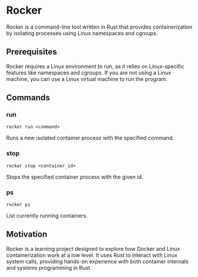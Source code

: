 # Rocker
Rocker is a command-line tool written in Rust that provides containerization by isolating processes using Linux namespaces and cgroups. 

## Prerequisites

Rocker requires a Linux environment to run, as it relies on Linux-specific features like namespaces and cgroups. If you are not using a Linux machine, you can use a Linux virtual machine to run the program. 

## Commands

### run

```
rocker run <command>
```

Runs a new isolated container process with the specified command. 

### stop

```
rocker stop <container_id>
```

Stops the specified container process with the given id.

### ps

```
rocker ps
```

List currently running containers.

## Motivation
Rocker is a learning project designed to explore how Docker and Linux containerization work at a low level. It uses Rust to interact with Linux system calls, providing hands-on experience with both container internals and systems programming in Rust.
